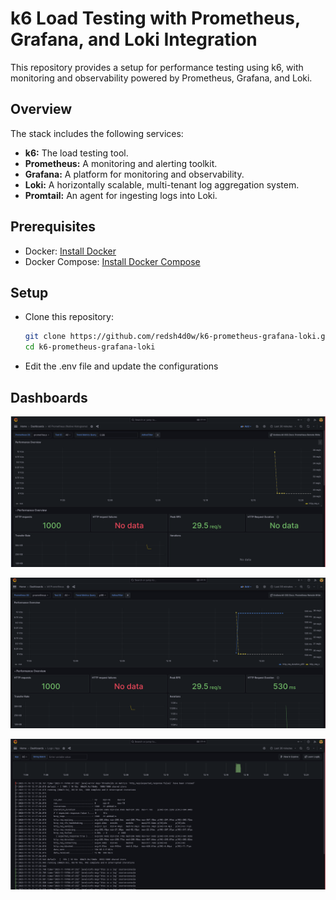 # k6 Load Testing with Prometheus, Grafana, and Loki Integration

This repository provides a setup for performance testing using k6, with monitoring and observability powered by Prometheus, Grafana, and Loki.

## Overview

The stack includes the following services:

- **k6:** The load testing tool.
- **Prometheus:** A monitoring and alerting toolkit.
- **Grafana:** A platform for monitoring and observability.
- **Loki:** A horizontally scalable, multi-tenant log aggregation system.
- **Promtail:** An agent for ingesting logs into Loki.

## Prerequisites

- Docker: [Install Docker](https://docs.docker.com/get-docker/)
- Docker Compose: [Install Docker Compose](https://docs.docker.com/compose/install/)

## Setup

- Clone this repository:

   ```bash
   git clone https://github.com/redsh4d0w/k6-prometheus-grafana-loki.git
   cd k6-prometheus-grafana-loki
   ```

- Edit the .env file and update the configurations

## Dashboards
![](assets/dashboard1.png)

![](assets/dashboard2.png)

![](assets/dashboard3.png)
